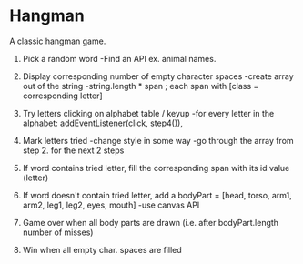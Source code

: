 # Hangman
 A classic hangman game.

1. Pick a random word 
   -Find an API ex. animal names.

2. Display corresponding number of empty character spaces
   -create array out of the string
   -string.length * span ; each span with [class = corresponding letter]

3. Try letters clicking on alphabet table / keyup
   -for every letter in the alphabet: addEventListener(click, step4()), 
4. Mark letters tried
   -change style in some way
   -go through the array from step 2. for the next 2 steps
5. If word contains tried letter, fill the corresponding span with its id value (letter)
   
6. If word doesn't contain tried letter, add a bodyPart = [head, torso, arm1, arm2, leg1, leg2, eyes, mouth]
  -use canvas API

7. Game over when all body parts are drawn (i.e. after bodyPart.length number of misses)
  

8. Win when all empty char. spaces are filled